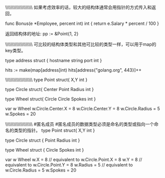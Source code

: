 \\\\\\\\\\\\\\\\\\\\\\\\\\\\\\\\\\\\\\\\
如果考虑效率的话，较大的结构体通常会用指针的方式传入和返回，

func Bonus(e *Employee, percent int) int {
    return e.Salary * percent / 100
}

返回结构体的地址:
pp := &Point{1, 2}



\\\\\\\\\\\\\\\\\\\\\\\\\\\\\\\\\\\\\\\\
可比较的结构体类型和其他可比较的类型一样，可以用于map的key类型。

type address struct {
    hostname string
    port     int
}

hits := make(map[address]int)
hits[address{"golang.org", 443}]++



\\\\\\\\\\\\\\\\\\\\\\\\\\\\\\\\\\\\\\\\
type Point struct{
	X,Y int
}

type Circle struct{
	Center Point 
	Radius int 
}

type Wheel struct{
	Circle Circle
	Spokes int
}


var w Wheel
w.Circle.Center.X = 8
w.Circle.Center.Y = 8
w.Circle.Radius = 5
w.Spokes = 20




\\\\\\\\\\\\\\\\\\\\\\\\\\\\\\\\\\\\\\\\
#匿名成员
#匿名成员的数据类型必须是命名的类型或指向一个命名的类型的指针。
type Point struct{
	X,Y int
}


type Circle struct {
    Point
    Radius int
}

type Wheel struct {
    Circle
    Spokes int
}

var w Wheel
w.X = 8            // equivalent to w.Circle.Point.X = 8
w.Y = 8            // equivalent to w.Circle.Point.Y = 8
w.Radius = 5       // equivalent to w.Circle.Radius = 5
w.Spokes = 20